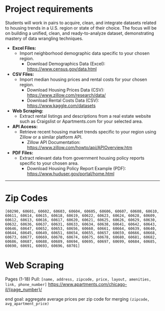 # Project requirements

Students will work in pairs to acquire, clean, and integrate datasets related to housing trends in a U.S. region or state of their choice. The focus will be on building a unified, clean, and ready-to-analyze dataset, demonstrating mastery of data wrangling techniques.

- **Excel Files:** 
	- Import neighborhood demographic data specific to your chosen region.
		- Download Demographics Data (Excel): https://www.census.gov/data.html
- **CSV Files:** 
	- Import median housing prices and rental costs for your chosen region.
		- Download Housing Prices Data (CSV): https://www.zillow.com/research/data/
		- Download Rental Costs Data (CSV): https://www.kaggle.com/datasets
- **Web Scraping:** 
	- Extract rental listings and descriptions from a real estate website such as Craigslist or Apartments.com for your selected area.
- **API Access:** 
	- Retrieve recent housing market trends specific to your region using Zillow or a similar platform API.
		- Zillow API Documentation: https://www.zillow.com/howto/api/APIOverview.htm
- **PDF Files:** 
	- Extract relevant data from government housing policy reports specific to your chosen area. 
		- Download Housing Policy Report Example (PDF): https://www.huduser.gov/portal/home.html

---

# Zip Codes

`[60290, 60601, 60602, 60603, 60604, 60605, 60606, 60607, 60608, 60610, 60611, 60614, 60615, 60618, 60619, 60622, 60623, 60624, 60628, 60609, 60612, 60613, 60616, 60617, 60620, 60621, 60625, 60626, 60629, 60630, 60632, 60636, 60637, 60631, 60633, 60634, 60638, 60641, 60642, 60643, 60646, 60647, 60652, 60653, 60656, 60660, 60661, 60664, 60639, 60640, 60644, 60645, 60649, 60651, 60654, 60655, 60657, 60659, 60666, 60668, 60673, 60677, 60669, 60670, 60674, 60675, 60678, 60680, 60681, 60682, 60686, 60687, 60688, 60689, 60694, 60695, 60697, 60699, 60684, 60685, 60690, 60691, 60693, 60696, 60701]`

# Web Scraping

Pages (1-18)
Pull:
	`[name, address, zipcode, price, layout, amenities, link, phone_number]`
	https://www.apartments.com/chicago-il/{page_number}/

end goal: aggregate average prices per zip code for merging
	`(zipcode, avg_apartment_price)`
	